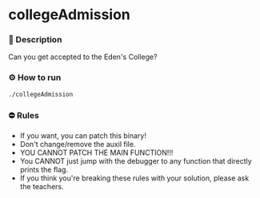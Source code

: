 # collegeAdmission
### 📄 Description
Can you get accepted to the Eden's College?

### ⚙ How to run
```bash
./collegeAdmission
```

### ⛔ Rules
- If you want, you can patch this binary!
- Don't change/remove the auxil file.
- YOU CANNOT PATCH THE MAIN FUNCTION!!!
- You CANNOT just jump with the debugger to any function that directly prints the flag.
- If you think you're breaking these rules with your solution, please ask the teachers.
